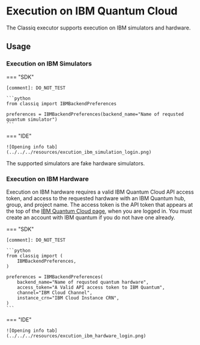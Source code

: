 # Execution on IBM Quantum Cloud

The Classiq executor supports execution on IBM simulators and hardware.

## Usage

### Execution on IBM Simulators

=== "SDK"

    [comment]: DO_NOT_TEST

    ```python
    from classiq import IBMBackendPreferences

    preferences = IBMBackendPreferences(backend_name="Name of requsted quantum simulator")
    ```

=== "IDE"

    ![Opening info tab](../../../resources/excution_ibm_simulation_login.png)

The supported simulators are fake hardware simulators.

### Execution on IBM Hardware

Execution on IBM hardware requires a valid IBM Quantum Cloud API access token, and access to the requested hardware with an IBM Quantum hub, group, and project name.
The access token is the API token that appears at the top of the [IBM Quantum Cloud page](https://quantum.cloud.ibm.com/), when you are logged in. You must create an account with IBM quantum if you do not have one already.

=== "SDK"

    [comment]: DO_NOT_TEST

    ```python
    from classiq import (
        IBMBackendPreferences,
    )

    preferences = IBMBackendPreferences(
        backend_name="Name of requsted quantum hardware",
        access_token="A Valid API access token to IBM Quantum",
        channel="IBM Cloud Channel",
        instance_crn="IBM Cloud Instance CRN",
    )
    ```

=== "IDE"

    ![Opening info tab](../../../resources/excution_ibm_hardware_login.png)
